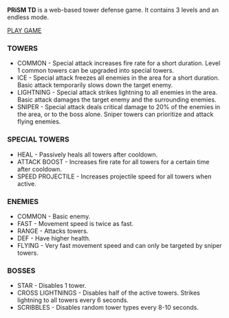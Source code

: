**PRiSM TD** is a web-based tower defense game. It contains 3 levels and an endless mode.

[PLAY GAME](https://kjiezl.github.io/prism-td/main-menu.html)

### TOWERS
- COMMON - Special attack increases fire rate for a short duration. Level 1 common towers can be upgraded into special towers.
- ICE - Special attack freezes all enemies in the area for a short duration. Basic attack temporarily slows down the target enemy.
- LIGHTNING - Special attack strikes lightning to all enemies in the area. Basic attack damages the target enemy and the surrounding enemies.
- SNIPER - Special attack deals critical damage to 20% of the enemies in the area, or to the boss alone. Sniper towers can prioritize and attack flying enemies.

### SPECIAL TOWERS
- HEAL - Passively heals all towers after cooldown.
- ATTACK BOOST - Increases fire rate for all towers for a certain time after cooldown.
- SPEED PROJECTILE - Increases projectile speed for all towers when active.

### ENEMIES
- COMMON - Basic enemy.
- FAST - Movement speed is twice as fast.
- RANGE - Attacks towers.
- DEF - Have higher health.
- FLYING - Very fast movement speed and can only be targeted by sniper towers.

### BOSSES
- STAR - Disables 1 tower.
- CROSS LIGHTNINGS - Disables half of the active towers. Strikes lightning to all towers every 6 seconds.
- SCRIBBLES - Disables random tower types every 8-10 seconds.
